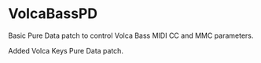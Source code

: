 # VolcaBassPD

Basic Pure Data patch to control Volca Bass MIDI CC and MMC parameters.

Added Volca Keys Pure Data patch.
